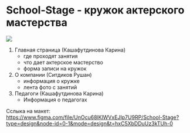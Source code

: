 # School-Stage - кружок актерского мастерства
<img src=https://github.com/KarinaKasha/School-Stage/assets/163593209/b9693a36-3609-48cd-9f46-eb262a8d542a>

1. Главная страница (Кашафутдинова Карина)
   - где проходят занятия
   - что дает актерское мастерство
   - форма записи на кружок
2. О компании (Ситдиков Рушан)
   - информация о кружке
   - лента фото с занятий
3. Педагоги (Кашафутдинова Карина)
   - Информация о педагогах

     
Сслыка на макет: https://www.figma.com/file/UnOcu68lKlWVxEJIp7U9RP/School-Stage?type=design&node-id=0-1&mode=design&t=hxC5XbDDuUz3kTUh-0
